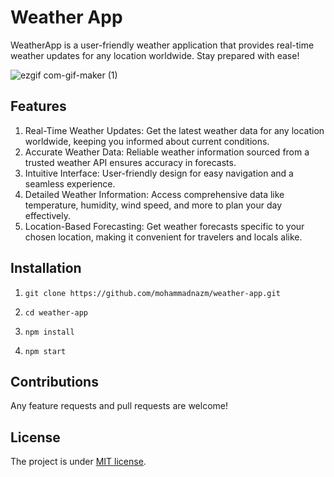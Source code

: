 # Weather App

WeatherApp is a user-friendly weather application that provides real-time weather updates for any location worldwide. Stay prepared with ease!

![ezgif com-gif-maker (1)](https://github.com/mohammadnazm/weather-app/assets/63538356/7995ebb9-c292-47e8-8d8e-c462b0dc1021)


## Features

1. Real-Time Weather Updates: Get the latest weather data for any location worldwide, keeping you informed about current conditions.
2. Accurate Weather Data: Reliable weather information sourced from a trusted weather API ensures accuracy in forecasts.
3. Intuitive Interface: User-friendly design for easy navigation and a seamless experience.
4. Detailed Weather Information: Access comprehensive data like temperature, humidity, wind speed, and more to plan your day effectively.
5. Location-Based Forecasting: Get weather forecasts specific to your chosen location, making it convenient for travelers and locals alike.



## Installation

1. `git clone https://github.com/mohammadnazm/weather-app.git`

2. `cd weather-app`

3. `npm install`

4. `npm start`

## Contributions

Any feature requests and pull requests are welcome!

## License

The project is under [MIT license](https://choosealicense.com/licenses/mit/).
